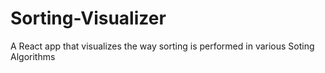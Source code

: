 # Sorting-Visualizer
A React app that visualizes the way sorting is performed in various Soting Algorithms

